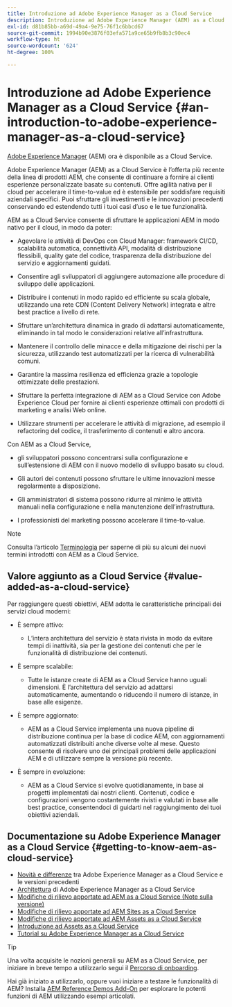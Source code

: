 ```yaml
---
title: Introduzione ad Adobe Experience Manager as a Cloud Service
description: Introduzione ad Adobe Experience Manager (AEM) as a Cloud Service.
exl-id: d81b85bb-a69d-49a4-9e75-76f1c6bbcd67
source-git-commit: 1994b90e3876f03efa571a9ce65b9fb8b3c90ec4
workflow-type: ht
source-wordcount: '624'
ht-degree: 100%

---
```


# Introduzione ad Adobe Experience Manager as a Cloud Service {#an-introduction-to-adobe-experience-manager-as-a-cloud-service}

[Adobe Experience Manager](https://www.adobe.com/it/marketing/experience-manager.html) (AEM) ora è disponibile as a Cloud Service.

Adobe Experience Manager (AEM) as a Cloud Service è l’offerta più recente della linea di prodotti AEM, che consente di continuare a fornire ai clienti esperienze personalizzate basate su contenuti. Offre agilità nativa per il cloud per accelerare il time-to-value ed è estensibile per soddisfare requisiti aziendali specifici. Puoi sfruttare gli investimenti e le innovazioni precedenti conservando ed estendendo tutti i tuoi casi d’uso e le tue funzionalità.

AEM as a Cloud Service consente di sfruttare le applicazioni AEM in modo nativo per il cloud, in modo da poter:

* Agevolare le attività di DevOps con Cloud Manager: framework CI/CD, scalabilità automatica, connettività API, modalità di distribuzione flessibili, quality gate del codice, trasparenza della distribuzione del servizio e aggiornamenti guidati.

* Consentire agli sviluppatori di aggiungere automazione alle procedure di sviluppo delle applicazioni.

* Distribuire i contenuti in modo rapido ed efficiente su scala globale, utilizzando una rete CDN (Content Delivery Network) integrata e altre best practice a livello di rete.

* Sfruttare un’architettura dinamica in grado di adattarsi automaticamente, eliminando in tal modo le considerazioni relative all’infrastruttura.

* Mantenere il controllo delle minacce e della mitigazione dei rischi per la sicurezza, utilizzando test automatizzati per la ricerca di vulnerabilità comuni.

* Garantire la massima resilienza ed efficienza grazie a topologie ottimizzate delle prestazioni.

* Sfruttare la perfetta integrazione di AEM as a Cloud Service con Adobe Experience Cloud per fornire ai clienti esperienze ottimali con prodotti di marketing e analisi Web online.

* Utilizzare strumenti per accelerare le attività di migrazione, ad esempio il refactoring del codice, il trasferimento di contenuti e altro ancora.

Con AEM as a Cloud Service,

* gli sviluppatori possono concentrarsi sulla configurazione e sull’estensione di AEM con il nuovo modello di sviluppo basato su cloud.

* Gli autori dei contenuti possono sfruttare le ultime innovazioni messe regolarmente a disposizione.

* Gli amministratori di sistema possono ridurre al minimo le attività manuali nella configurazione e nella manutenzione dell’infrastruttura.

* I professionisti del marketing possono accelerare il time-to-value.

>[!NOTE]
>Consulta l’articolo [Terminologia](terminology.md) per saperne di più su alcuni dei nuovi termini introdotti con AEM as a Cloud Service.

## Valore aggiunto as a Cloud Service {#value-added-as-a-cloud-service}

Per raggiungere questi obiettivi, AEM adotta le caratteristiche principali dei servizi cloud moderni:

* È sempre attivo:

   * L’intera architettura del servizio è stata rivista in modo da evitare tempi di inattività, sia per la gestione dei contenuti che per le funzionalità di distribuzione dei contenuti.

* È sempre scalabile:

   * Tutte le istanze create di AEM as a Cloud Service hanno uguali dimensioni. È l’architettura del servizio ad adattarsi automaticamente, aumentando o riducendo il numero di istanze, in base alle esigenze.

* È sempre aggiornato:

   * AEM as a Cloud Service implementa una nuova pipeline di distribuzione continua per la base di codice AEM, con aggiornamenti automatizzati distribuiti anche diverse volte al mese. Questo consente di risolvere uno dei principali problemi delle applicazioni AEM e di utilizzare sempre la versione più recente.

* È sempre in evoluzione:

   * AEM as a Cloud Service si evolve quotidianamente, in base ai progetti implementati dai nostri clienti. Contenuti, codice e configurazioni vengono costantemente rivisti e valutati in base alle best practice, consentendoci di guidarti nel raggiungimento dei tuoi obiettivi aziendali.

## Documentazione su Adobe Experience Manager as a Cloud Service {#getting-to-know-aem-as-cloud-service}

* [Novità e differenze](/help/overview/what-is-new-and-different.md) tra Adobe Experience Manager as a Cloud Service e le versioni precedenti
* [Architettura](/help/overview/architecture.md) di Adobe Experience Manager as a Cloud Service
* [Modifiche di rilievo apportate ad AEM as a Cloud Service (Note sulla versione)](/help/release-notes/aem-cloud-changes.md)
* [Modifiche di rilievo apportate ad AEM Sites as a Cloud Service](/help/sites-cloud/sites-cloud-changes.md)
* [Modifiche di rilievo apportate ad AEM Assets as a Cloud Service](/help/assets/assets-cloud-changes.md)
* [Introduzione ad Assets as a Cloud Service](/help/assets/overview.md)
* [Tutorial su Adobe Experience Manager as a Cloud Service](https://experienceleague.adobe.com/docs/experience-manager-learn/cloud-service/overview.html?lang=it)

>[!TIP]
>
>Una volta acquisite le nozioni generali su AEM as a Cloud Service, per iniziare in breve tempo a utilizzarlo segui il [Percorso di onboarding](/help/journey-onboarding/overview.md).
>
>Hai già iniziato a utilizzarlo, oppure vuoi iniziare a testare le funzionalità di AEM? Installa [AEM Reference Demos Add-On](/help/journey-sites/demos-add-on/overview.md) per esplorare le potenti funzioni di AEM utilizzando esempi articolati.
